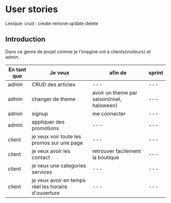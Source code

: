 # User stories

Lexique: crud : create remove update delete

## Introduction

Dans ce genre de projet comme je l'imagine ont à clients(visiteurs)  et admin.

| En tant que | Je veux | afin de | sprint |
|----------|----------|----------|----------|
| admin | CRUD des articles | --- | --- |
| admin | changer de theme | avoir un theme par saison(noel, haloween)  | --- |
| admin | signup | me connecter | --- |
| admin | appliquer des promotions | --- | --- |
| client | je veux voir toute les promos sur une page | --- | --- |
| client | je veux avoir les contact | retrouver facilement la boutique | --- |
| client | je veux une categories services | --- | --- |
|client | je veux avoir en temps réel les horaire d'ouverture | --- | --- |
